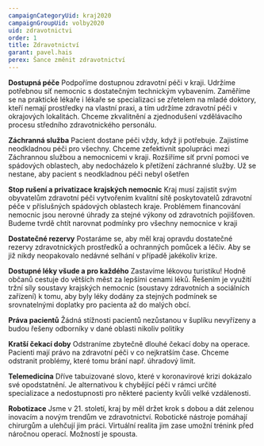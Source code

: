 ```yaml
---
campaignCategoryUid: kraj2020
campaignGroupUid: volby2020
uid: zdravotnictvi
order: 1
title: Zdravotnictví
garant: pavel.hais
perex: Šance změnit zdravotnictví
---
```


**Dostupná péče**
Podpoříme dostupnou zdravotní péči v kraji. Udržíme potřebnou síť nemocnic s dostatečným technickým vybavením. Zaměříme se na  praktické lékaře i lékaře se specializaci se zřetelem na  mladé doktory,  kteří nemají prostředky na vlastní praxi, a tím udržíme  zdravotní péči v okrajových lokalitách. Chceme zkvalitnění a zjednodušení vzdělávacího procesu středního zdravotnického personálu.

**Záchranná služba**
Pacient dostane péči vždy, když ji potřebuje. Zajistíme neodkladnou péči pro všechny. Chceme zefektivnit spolupráci mezi Záchrannou službou a nemocnicemi v kraji. Rozšíříme síť první pomoci ve spádových oblastech, aby nedocházelo k přetížení záchranné služby.  Už se nestane, aby pacient s neodkladnou péči nebyl ošetřen

**Stop rušení a privatizace krajských nemocnic**
Kraj musí zajistit svým obyvatelům zdravotní péči vytvořením kvalitní sítě poskytovatelů zdravotní péče v příslušných spádových oblastech kraje. Problémem financování nemocnic jsou nerovné úhrady za stejné výkony od zdravotních pojišťoven. Budeme tvrdě chtít narovnat podmínky pro všechny nemocnice v kraji

**Dostatečné rezervy**
Postaráme se, aby měl kraj opravdu dostatečné rezervy zdravotnických prostředků a ochranných pomůcek a léčiv. Aby se již nikdy neopakovalo nedávné selhání v případě jakékoliv krize. 

**Dostupné léky všude a pro každého**
Zastavíme lékovou turistiku! Hodně občanů cestuje do větších měst za lepšími cenami léků. Řešením je využití tržní síly soustavy krajských nemocnic (soustavy zdravotních a sociálních zařízení) k tomu, aby byly léky dodány za stejných podmínek se srovnatelnými doplatky pro pacienta až do malých obcí. 

**Práva pacientů**
Žádná stížnosti pacientů nezůstanou v šuplíku nevyřízeny a budou řešeny odborníky v dané oblasti nikoliv politiky

**Kratší čekací doby**
Odstraníme zbytečně dlouhé čekací doby na operace. Pacienti mají právo na zdravotní péči v co nejkratším čase. Chceme odstranit problémy, které tomu brání např. úhradový limit.

**Telemedicína**
Dříve tabuizované slovo, které v koronavirové krizi dokázalo své opodstatnění. Je alternativou k chybějící péči v rámci určité specializace a nedostupnosti pro některé pacienty kvůli velké vzdálenosti.

**Robotizace**
Jsme v 21. století, kraj by měl držet krok s dobou a dát zelenou inovacím a novým trendům ve zdravotnictví. Robotické nástroje pomáhají chirurgům a ulehčují jim práci. Virtuální realita jim zase umožní trénink před náročnou operací. Možností je spousta.
